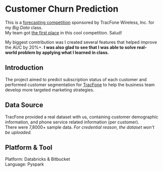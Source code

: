 # Customer Churn Prediction
This is a [forecasting competition](https://trachack.com/) sponsored by TracFone Wireless, Inc. for my *Big Data* class.</br>
My team got [the first place](https://trachack.com/Winners/) in this cool competition. Salud! </br>

My biggest comtribution was I created several features that helped improve the AUC by 20%+. **I was also glad to see that I was able to solve real-world problem by applying what I learned in class.**</br>

## Introduction
The project aimed to predict subscription status of each customer and performed customer segmentation for [TracFone](https://www.tracfone.com/) to help the business team develop more targeted marketing strategies.

## Data Source
TracFone provided a real dataset with us, containing customer demographic information, and phone service related information (per customer). </br>
There were 7,8000+ sample data.
*For credential reason, the dataset won't be uploaded.*

## Platform & Tool
Platform: Databricks & Bitbucket</br>
Language: Pyspark </br>
